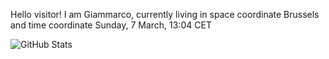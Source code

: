 Hello visitor! I am Giammarco, currently living in space coordinate Brussels and time coordinate Sunday, 7 March, 13:04 CET

![GitHub Stats](https://github-readme-stats.vercel.app/api?username=grcasanova)
